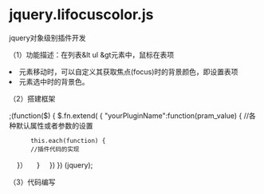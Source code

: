 # jquery.lifocuscolor.js
jquery对象级别插件开发

（1）功能描述：在列表&lt ul &gt元素中，鼠标在表项<li>元素移动时，可以自定义其获取焦点(focus)时的背景颜色，即设置表项<li>元素选中时的背景色。

（2）搭建框架 
<!--     功能：设置列表中表项获取鼠标焦点时的背景色
         参数：li_col【可选】鼠标所在表项的背景色
         返回：原调用对象
         示例：$("ul").focusColor("red");   -->
  ;(function($) {
     $.fn.extend( {
          "yourPluginName":function(pram_value) {
          //各种默认属性或者参数的设置
     
          this.each(function) {
          //插件代码的实现
          }）
        }
     }) 
  }) (jquery);
  
  
 （3）代码编写
